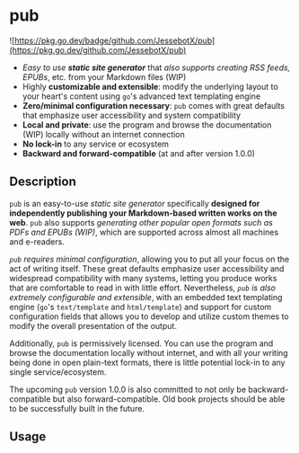 # pub

![https://pkg.go.dev/badge/github.com/JessebotX/pub](https://pkg.go.dev/github.com/JessebotX/pub)

- _Easy to use **static site generator**_ that *also supports creating RSS feeds, EPUBs*, etc. from your Markdown files (WIP)
- Highly **customizable and extensible**: modify the underlying layout to your heart's content using `go`'s advanced text templating engine
- **Zero/minimal configuration necessary**: `pub` comes with great defaults that emphasize user accessibility and system compatibility
- **Local and private**: use the program and browse the documentation (WIP) locally without an internet connection
- **No lock-in** to any service or ecosystem
- **Backward and forward-compatible** (at and after version 1.0.0)

## Description

`pub` is an easy-to-use *static site generator* specifically **designed for independently publishing your Markdown-based written works on the web**. `pub` also supports *generating other popular open formats such as PDFs and EPUBs (WIP)*, which are supported across almost all machines and e-readers.

*`pub` requires minimal configuration*, allowing you to put all your focus on the act of writing itself. These great defaults emphasize user accessibility and widespread compatibility with many systems, letting you produce works that are comfortable to read in with little effort. Nevertheless, *`pub` is also extremely configurable and extensible*, with an embedded text templating engine (`go`'s `text/template` and `html/template`) and support for custom configuration fields that allows you to develop and utilize custom themes to modify the overall presentation of the output.

Additionally, `pub` is permissively licensed. You can use the program and browse the documentation locally without internet, and with all your writing being done in open plain-text formats, there is little potential lock-in to any single service/ecosystem.

The upcoming `pub` version 1.0.0 is also committed to not only be backward-compatible but also forward-compatible. Old book projects should be able to be successfully built in the future.

## Usage
